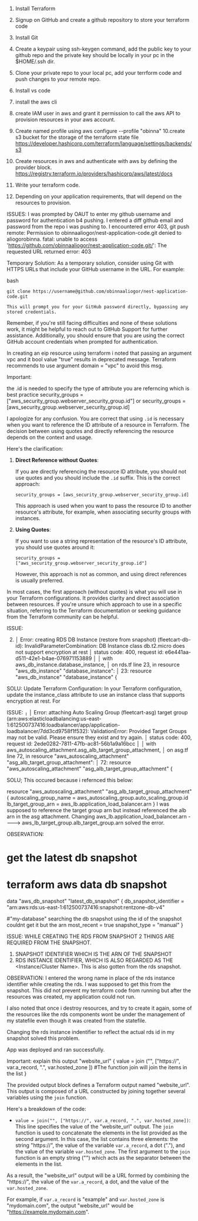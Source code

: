 1. Install Terraform
2. Signup on GitHub and create a github repository to store your terraform code
3. Install Git
4. Create a keypair using ssh-keygen command, add the public key to your github repo and the private key should be locally in your pc in the $HOME/.ssh dir.

5. Clone your private repo to your local pc, add your terrform code and push changes to your remote repo.
6. Install vs code
7. install the aws cli
8. create IAM user <obinna>in aws and grant it permission to call the aws API to provision resources in your aws account.
9. Create named profile using aws configure --profile "obinna"
10.create s3 bucket for the storage of the terraform state file
https://developer.hashicorp.com/terraform/language/settings/backends/s3

11. Create resources in aws and authenticate with aws by defining the provider block.
https://registry.terraform.io/providers/hashicorp/aws/latest/docs

12. Write your terraform code.

13. Depending on your application requirements, that will depend on the resources to provision.



ISSUES:
I was prompted by OAUT to enter my github username and password for authentication b4 pushing.
I entered a diff github email and password from the repo i was pushing to.
I encountered error 403,  git push
remote: Permission to obinnaaliogor/nest-application-code.git denied to aliogorobinna.
fatal: unable to access 'https://github.com/obinnaaliogor/nest-application-code.git/': The requested URL returned error: 403

Temporary Solution: As a temporary solution, consider using Git with HTTPS URLs that include your GitHub username in the URL. For example:

bash

    git clone https://username@github.com/obinnaaliogor/nest-application-code.git

    This will prompt you for your GitHub password directly, bypassing any stored credentials.

Remember, if you're still facing difficulties and none of these solutions work, it might be helpful to reach out to GitHub Support for further assistance. Additionally, you should ensure that you are using the correct GitHub account credentials when prompted for authentication.


In creating an eip resource using terraform i noted that passing an argument vpc and it bool value "true" results in deprecated message.
Terraform recommends to use argument domain = "vpc" to avoid this msg.


Important:

the .id is needed to specify the type of attribute you are referncing
which is best practice
    security_groups = ["aws_security_group.webserver_security_group.id"] or
    security_groups = [aws_security_group.webserver_security_group.id]

I apologize for any confusion. You are correct that using `.id` is necessary when you want to reference the ID attribute of a resource in Terraform. The decision between using quotes and directly referencing the resource depends on the context and usage.

Here's the clarification:

1. **Direct Reference without Quotes**:

   If you are directly referencing the resource ID attribute, you should not use quotes and you should include the `.id` suffix. This is the correct approach:

   ```hcl
   security_groups = [aws_security_group.webserver_security_group.id]
   ```

   This approach is used when you want to pass the resource ID to another resource's attribute, for example, when associating security groups with instances.

2. **Using Quotes**:

   If you want to use a string representation of the resource's ID attribute, you should use quotes around it:

   ```hcl
   security_groups = ["aws_security_group.webserver_security_group.id"]
   ```

   However, this approach is not as common, and using direct references is usually preferred.

In most cases, the first approach (without quotes) is what you will use in your Terraform configurations. It provides clarity and direct association between resources. If you're unsure which approach to use in a specific situation, referring to the Terraform documentation or seeking guidance from the Terraform community can be helpful.


ISSUE:

2. │ Error: creating RDS DB Instance (restore from snapshot) (fleetcart-db-id): InvalidParameterCombination: DB Instance class db.t2.micro does not support encryption at rest
│       status code: 400, request id: e6e441aa-d511-42e1-b4ae-076971153889
│
│   with aws_db_instance.database_instance,
│   on rds.tf line 23, in resource "aws_db_instance" "database_instance":
│   23: resource "aws_db_instance" "database_instance" {


SOLU:
Update Terraform Configuration: In your Terraform configuration, update the instance_class attribute to use an instance class that supports encryption at rest. For


ISSUE:
╷
│ Error: attaching Auto Scaling Group (fleetcart-asg) target group (arn:aws:elasticloadbalancing:us-east-1:612500737416:loadbalancer/app/application-loadbalancer/7dd3cd9758f1f532): ValidationError: Provided Target Groups may not be valid. Please ensure they exist and try again.
│       status code: 400, request id: 2ede0282-7811-47fb-ac81-56b1a9a16bcc
│
│   with aws_autoscaling_attachment.asg_alb_target_group_attachment,
│   on asg.tf line 72, in resource "aws_autoscaling_attachment" "asg_alb_target_group_attachment":
│   72: resource "aws_autoscaling_attachment" "asg_alb_target_group_attachment" {


SOLU;
This occured because i refernced this below:

resource "aws_autoscaling_attachment" "asg_alb_target_group_attachment" {
  autoscaling_group_name = aws_autoscaling_group.auto_scaling_group.id
  lb_target_group_arn    = aws_lb.application_load_balancer.arn
}
I was supposed to reference the target group arn but instead referenced the alb arn in the asg attachment.
Changing aws_lb.application_load_balancer.arn ----> aws_lb_target_group.alb_target_group.arn solved the error.


OBSERVATION:
# get the latest db snapshot
# terraform aws data db snapshot
data "aws_db_snapshot" "latest_db_snapshot" {
  db_snapshot_identifier = "arn:aws:rds:us-east-1:612500737416:snapshot:rentzone-db-v4"

   #"my-database" searching the db snapshot using the id of the snapshot couldnt get it but the arn
  most_recent            = true
  snapshot_type          = "manual"
}



ISSUE:
WHILE CREATING THE RDS FROM SNAPSHOT 2 THINGS ARE REQUIRED FROM THE SNAPSHOT.
1. SNAPSHOT IDENTIFIER WHICH IS THE ARN OF THE SNAPSHOT
2. RDS INSTANCE IDENTIFIER, WHICH IS ALSO REGARDED AS THE <Instance/Cluster Name>. This is also gotten from the rds snapshot.


OBSERVATION:
I entered the wrong name in place of the rds instance identifier while creating the rds.
I was supposed to get this from the snapshot.
This did not prevent my terraform code from running but after the resources was created, my application could not run.

I also noted that once i destroy resources, and try to create it again, some of the resources like the rds components wont be under the management of my statefile even though it was created from the statefile.

Changing the rds instance indentifier to reflect the actual rds id in my snapshot solved this problem.

App was deployed and ran successfully.

Important:
explain this output "website_url" {
  value = join ("", ["https://", var.a_record, ".", var.hosted_zone ]) #The function join will join the items in the list
}

The provided output block defines a Terraform output named "website_url". This output is composed of a URL constructed by joining together several variables using the `join` function.

Here's a breakdown of the code:

- `value = join("", ["https://", var.a_record, ".", var.hosted_zone])`: This line specifies the value of the "website_url" output. The `join` function is used to concatenate the elements in the list provided as the second argument. In this case, the list contains three elements: the string "https://", the value of the variable `var.a_record`, a dot ("."), and the value of the variable `var.hosted_zone`. The first argument to the `join` function is an empty string ("") which acts as the separator between the elements in the list.

As a result, the "website_url" output will be a URL formed by combining the "https://", the value of the `var.a_record`, a dot, and the value of the `var.hosted_zone`.

For example, if `var.a_record` is "example" and `var.hosted_zone` is "mydomain.com", the output "website_url" would be "https://example.mydomain.com".